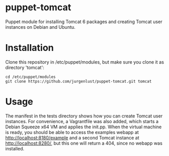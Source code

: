 puppet-tomcat
=============

Puppet module for installing Tomcat 6 packages and creating Tomcat user
instances on Debian and Ubuntu. 

# Installation #

Clone this repository in /etc/puppet/modules, but make sure you clone it as directory
'tomcat':

	cd /etc/puppet/modules
	git clone https://github.com/jurgenlust/puppet-tomcat.git tomcat


# Usage #

The manifest in the tests directory shows how you can create Tomcat user
instances. For convenience, a Vagrantfile was also added, which starts a
Debian Squeeze x64 VM and applies the init.pp. When the virtual machine is ready,
you should be able to access the examples webapp at
[http://localhost:8180/example](http://localhost:8180/example) and a
second Tomcat instance at [http://localhost:8280/](http://localhost:8280/),
but this one will return a 404, since no webapp was installed.

